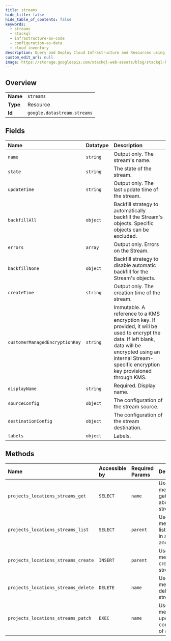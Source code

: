 ```yaml
---
title: streams
hide_title: false
hide_table_of_contents: false
keywords:
  - streams
  - stackql
  - infrastructure-as-code
  - configuration-as-data
  - cloud inventory
description: Query and Deploy Cloud Infrastructure and Resources using SQL
custom_edit_url: null
image: https://storage.googleapis.com/stackql-web-assets/blog/stackql-blog-post-featured-image.png
---
```

  
    

## Overview
<table><tbody>
<tr><td><b>Name</b></td><td><code>streams</code></td></tr>
<tr><td><b>Type</b></td><td>Resource</td></tr>
<tr><td><b>Id</b></td><td><code>google.datastream.streams</code></td></tr>
</tbody></table>

## Fields
| Name | Datatype | Description |
|:-----|:---------|:------------|
| `name` | `string` | Output only. The stream's name. |
| `state` | `string` | The state of the stream. |
| `updateTime` | `string` | Output only. The last update time of the stream. |
| `backfillAll` | `object` | Backfill strategy to automatically backfill the Stream's objects. Specific objects can be excluded. |
| `errors` | `array` | Output only. Errors on the Stream. |
| `backfillNone` | `object` | Backfill strategy to disable automatic backfill for the Stream's objects. |
| `createTime` | `string` | Output only. The creation time of the stream. |
| `customerManagedEncryptionKey` | `string` | Immutable. A reference to a KMS encryption key. If provided, it will be used to encrypt the data. If left blank, data will be encrypted using an internal Stream-specific encryption key provisioned through KMS. |
| `displayName` | `string` | Required. Display name. |
| `sourceConfig` | `object` | The configuration of the stream source. |
| `destinationConfig` | `object` | The configuration of the stream destination. |
| `labels` | `object` | Labels. |
## Methods
| Name | Accessible by | Required Params | Description |
|:-----|:--------------|:----------------|:------------|
| `projects_locations_streams_get` | `SELECT` | `name` | Use this method to get details about a stream. |
| `projects_locations_streams_list` | `SELECT` | `parent` | Use this method to list streams in a project and location. |
| `projects_locations_streams_create` | `INSERT` | `parent` | Use this method to create a stream. |
| `projects_locations_streams_delete` | `DELETE` | `name` | Use this method to delete a stream. |
| `projects_locations_streams_patch` | `EXEC` | `name` | Use this method to update the configuration of a stream. |
